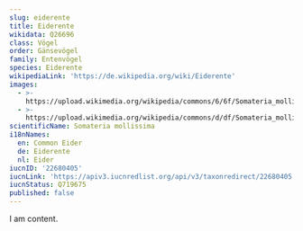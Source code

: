 ```yaml
---
slug: eiderente
title: Eiderente
wikidata: Q26696
class: Vögel
order: Gänsevögel
family: Entenvögel
species: Eiderente
wikipediaLink: 'https://de.wikipedia.org/wiki/Eiderente'
images:
  - >-
    https://upload.wikimedia.org/wikipedia/commons/6/6f/Somateria_mollissima_male..jpg
  - >-
    https://upload.wikimedia.org/wikipedia/commons/d/df/Somateria_mollissima_-_Holzbrücke_2011-03-24_15-16-42.JPG
scientificName: Somateria mollissima
i18nNames:
  en: Common Eider
  de: Eiderente
  nl: Eider
iucnID: '22680405'
iucnLink: 'https://apiv3.iucnredlist.org/api/v3/taxonredirect/22680405'
iucnStatus: Q719675
published: false
---
```


I am content.
